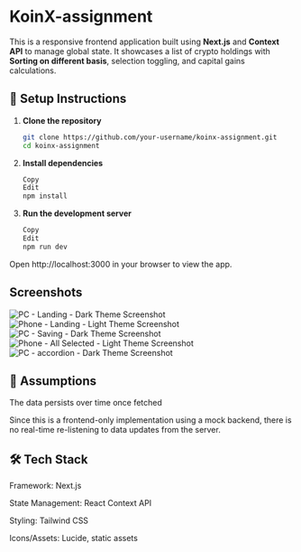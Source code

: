 # KoinX-assignment

This is a responsive frontend application built using **Next.js** and **Context API** to manage global state. It showcases a list of crypto holdings with **Sorting on different basis**, selection toggling, and capital gains calculations.


## 🔧 Setup Instructions

1. **Clone the repository**
   ```bash
   git clone https://github.com/your-username/koinx-assignment.git
   cd koinx-assignment
2. **Install dependencies**

    ```bash
    Copy
    Edit
    npm install
3. **Run the development server**

    ```bash
    Copy
    Edit
    npm run dev
Open http://localhost:3000 in your browser to view the app.

## Screenshots

![PC - Landing - Dark Theme Screenshot](./images/s5.png)
![Phone - Landing - Light Theme Screenshot](./images/s2.png)
![PC - Saving - Dark Theme Screenshot](./images/s4.png)
![Phone - All Selected - Light Theme Screenshot](./images/s1.png)
![PC - accordion - Dark Theme Screenshot](./images/s3.png)

## 📌 Assumptions
The data persists over time once fetched

Since this is a frontend-only implementation using a mock backend, there is no real-time re-listening to data updates from the server.

## 🛠️ Tech Stack
Framework: Next.js

State Management: React Context API

Styling: Tailwind CSS

Icons/Assets: Lucide, static assets
